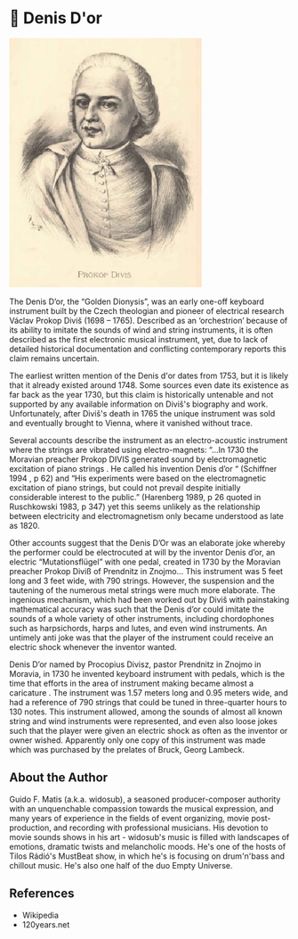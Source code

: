 # 🎵 Denis D'or

![Prokop Diviš](_static/images/denis-dor/img.jpeg)

The Denis D’or, the “Golden Dionysis”, was an early one-off keyboard instrument built by the Czech theologian
and pioneer of electrical research Václav Prokop Diviš (1698 – 1765). Described as an ‘orchestrion’ because of its
ability to imitate the sounds of wind and string instruments, it is often described as the first electronic musical
instrument, yet, due to lack of detailed historical documentation and conflicting contemporary reports this claim
remains uncertain.

The earliest written mention of the Denis d'or dates from 1753, but it is likely that it already existed around 1748.
Some sources even date its existence as far back as the year 1730, but this claim is historically untenable and not
supported by any available information on Diviš's biography and work. Unfortunately, after Diviš's death in 1765
the unique instrument was sold and eventually brought to Vienna, where it vanished without trace.

Several accounts describe the instrument as an electro-acoustic instrument where the strings are vibrated using electro-magnets: “…In 1730 the Moravian preacher Prokop DIVIS generated sound by electromagnetic excitation of piano strings . He called his invention Denis d’or “ (Schiffner 1994 , p 62) and “His experiments were based on the electromagnetic excitation of piano strings, but could not prevail despite initially considerable interest to the public.” (Harenberg 1989, p 26 quoted in Ruschkowski 1983, p 347) yet this seems unlikely as the relationship between electricity and electromagnetism only became understood as late as 1820.

Other accounts suggest that the Denis D’Or was an elaborate joke whereby the performer could be electrocuted at will by the inventor Denis d’or, an electric “Mutationsflügel” with one pedal, created in 1730 by the Moravian preacher Prokop Diviß of Prendnitz in Znojmo… This instrument was 5 feet long and 3 feet wide, with 790 strings. However, the suspension and the tautening of the numerous metal strings were much more elaborate. The ingenious mechanism, which had been worked out by Diviš with painstaking mathematical accuracy was such that the Denis d’or could imitate the sounds of a whole variety of other instruments, including chordophones such as harpsichords, harps and lutes, and even wind instruments. An untimely anti joke was that the player of the instrument could receive an electric shock whenever the inventor wanted.

Denis D’or named by Procopius Divisz, pastor Prendnitz in Znojmo in Moravia, in 1730 he invented keyboard
instrument with pedals, which is the time that efforts in the area of instrument making became almost a
caricature . The instrument was 1.57 meters long and 0.95 meters wide, and had a reference of 790 strings that
could be tuned in three-quarter hours to 130 notes. This instrument allowed, among the sounds of almost all
known string and wind instruments were represented, and even also loose jokes such that the player were given an
electric shock as often as the inventor or owner wished. Apparently only one copy of this instrument was made
which was purchased by the prelates of Bruck, Georg Lambeck.

## About the Author

Guido F. Matis (a.k.a. widosub), a seasoned producer-composer authority with an unquenchable compassion
towards the musical expression, and many years of experience in the fields of event organizing, movie post-production, and recording with professional musicians. His devotion to movie sounds shows in his art - widosub's
music is filled with landscapes of emotions, dramatic twists and melancholic moods. He's one of the hosts of Tilos
Rádió's MustBeat show, in which he's is focusing on drum'n'bass and chillout music. He's also one half of the duo
Empty Universe.

## References

- Wikipedia
- 120years.net
